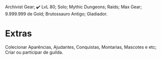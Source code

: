Archivist Gear; ✔️
LvL 80;
Solo;
Mythic Dungeons;
Raids;
Max Gear;
9.999.999 de Gold;
Brutossauro Antigo;
Gladiador.

# Extras

Colecionar Aparências, Ajudantes, Conquistas, Montarias, Mascotes e etc;
Criar ou participar de guilda.